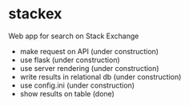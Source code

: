 # stackex

Web app for search on Stack Exchange

- make request on API (under construction)
- use flask (under construction)
- use server rendering (under construction)
-  write results in relational db (under construction)
- use config.ini (under construction)
-  show results on table (done)

